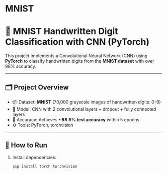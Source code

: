 # MNIST

# 🧠 MNIST Handwritten Digit Classification with CNN (PyTorch)

This project implements a Convolutional Neural Network (CNN) using **PyTorch** to classify handwritten digits from the **MNIST dataset** with over 98% accuracy.

---

## 🗂️ Project Overview

- 📦 Dataset: **MNIST** (70,000 grayscale images of handwritten digits: 0–9)
- 🧠 Model: CNN with 2 convolutional layers + dropout + fully connected layers
- 🎯 Accuracy: Achieves **~98.5% test accuracy** within 5 epochs
- ⚙️ Tools: PyTorch, torchvision

---

## 🧪 How to Run

1. Install dependencies:
   ```bash
   pip install torch torchvision
